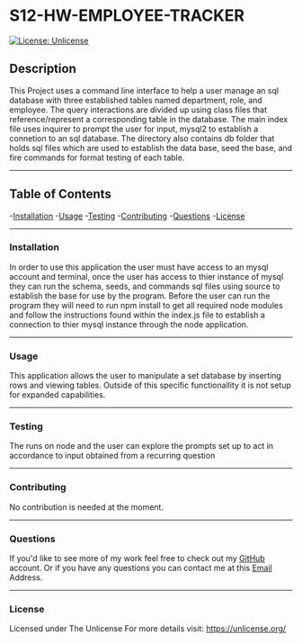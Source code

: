 
# S12-HW-EMPLOYEE-TRACKER    

[![License: Unlicense](https://img.shields.io/badge/license-Unlicense-blue.svg)](http://unlicense.org/)
        
##  Description
This Project uses a command line interface to help a user manage an sql database with three established tables named department, role, and employee. The query interactions are divided up using class files that reference/represent a corresponding table in the database. The main index file uses inquirer to prompt the user for input, mysql2 to establish a connetion to an sql database. The directory also contains db folder that holds sql files which are used to establish the data base, seed the base, and fire commands for format testing of each table.

-----

## Table of Contents
-[Installation](#installation)
-[Usage](#usage)
-[Testing](#testing)
-[Contributing](#contributing)
-[Questions](#questions)
-[License](#license)

---

### Installation

In order to use this application the user must have access to an mysql account and terminal, once the user has access to thier instance of mysql they can run the schema, seeds, and commands sql files using source to establish the base for use by the program. Before the user can run the program they will need to run npm install to get all required node modules and follow the instructions found within the index.js file to establish a connection to thier mysql instance through the node application.

---

### Usage

This application allows the user to manipulate a set database by inserting rows and viewing tables. Outside of this specific functionallity it is not setup for expanded capabilities.

---

### Testing

 The runs on node and the user can explore the prompts set up to act in accordance to input obtained from a recurring question

 ---

 ### Contributing

No contribution is needed at the moment.

---

### Questions

If you'd like to see more of my work feel free to check out my [GitHub](https://github.com/joe-toni) account.
Or if you have any questions you can contact me at this [Email](mailto:joefaburrieta@gmail.com) Address.

---

### License

Licensed under The Unlicense
For more details visit: https://unlicense.org/

